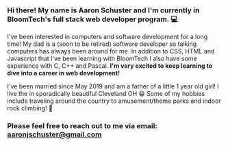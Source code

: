 ### Hi there!  My name is Aaron Schuster and I'm currently in BloomTech's full stack web developer program. :computer:

I've been interested in computers and software development for a long time! My dad is a (soon to be retired) software developer so talking computers has always been around for me. In addition to CSS, HTML and Javascript that I've been learning with BloomTech I also have some experience with C, C++ and Pascal. **I'm very excited to keep learning to dive into a career in web development!**
  
I've been married since May 2019 and am a father of a little 1 year old girl! I live the in sporadically beautiful Cleveland OH :grin: Some of my hobbies include traveling around the country to amusement/theme parks and indoor rock climbing! :roller_coaster: 
  
### Please feel free to reach out to me via email: aaronjschuster@gmail.com

<!--
**aaschuster/aaschuster** is a ✨ _special_ ✨ repository because its `README.md` (this file) appears on your GitHub profile.

Here are some ideas to get you started:

- 🔭 I’m currently working on ...
- 🌱 I’m currently learning ...
- 👯 I’m looking to collaborate on ...
- 🤔 I’m looking for help with ...
- 💬 Ask me about ...
- 📫 How to reach me: ...
- 😄 Pronouns: ...
- ⚡ Fun fact: ...
-->
